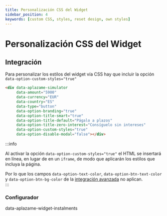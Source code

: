 ```yaml
---
title: Personalización CSS del Widget
sidebar_position: 4
keywords: [custom CSS, styles, reset design, own styles]
---
```

# Personalización CSS del Widget

## Integración
Para personalizar los estilos del widget vía CSS hay que incluir la opción `data-option-custom-styles="true"`

``` html
<div data-aplazame-simulator
     data-amount="5900"
     data-currency="EUR"
     data-country="ES"
     data-type="button"
     data-option-branding="true"
     data-option-title-smart="true"
     data-option-title-default="Págalo a plazos"
     data-option-title-zero-interest="Consíguelo sin intereses"
     data-option-custom-styles="true"
     data-option-disable-modal="false"></div>
```

:::info

  Al activar la opción `data-option-custom-styles="true"` el HTML se insertará en línea, en lugar de en un `iframe`, de modo que aplicarán los estilos que incluya la página.  
  
  Por lo que los campos `data-option-text-color`, `data-option-btn-text-color` y `data-option-btn-bg-color` de la [integración avanzada](./#integracion-avanzada) no aplican.  
:::

### Configurador

<WidgetSimulator
  data-amount="22900"
  data-country="ES"
  data-currency="EUR"
  data-type="button"
  data-option-custom-styles="true"  
  data-option-branding="true"
  data-option-downpayment-info="true"
  data-option-title-smart="true"  
  data-option-legal-advice="true">
  data-aplazame-widget-instalments</WidgetSimulator>
